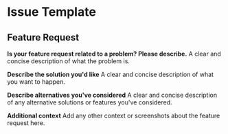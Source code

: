 # Issue Template

## Feature Request

**Is your feature request related to a problem? Please describe.** A clear and concise description of what the problem is.

**Describe the solution you'd like** A clear and concise description of what you want to happen.

**Describe alternatives you've considered** A clear and concise description of any alternative solutions or features you've considered.

**Additional context** Add any other context or screenshots about the feature request here.